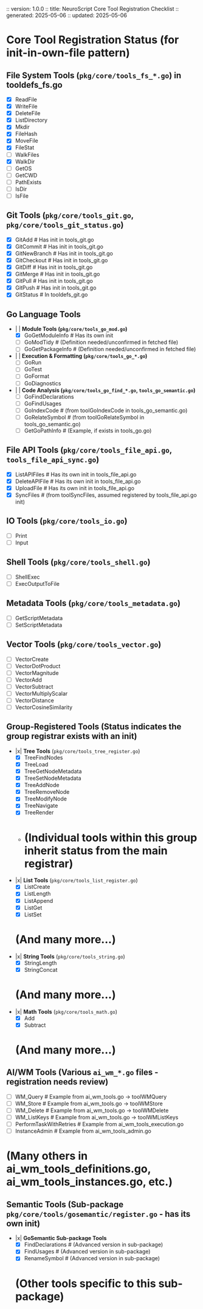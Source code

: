 :: version: 1.0.0
:: title: NeuroScript Core Tool Registration Checklist
:: generated: 2025-05-06
:: updated: 2025-05-06

# Core Tool Registration Status (for init-in-own-file pattern)

## File System Tools (`pkg/core/tools_fs_*.go`) in tooldefs_fs.go
- [x] ReadFile
- [x] WriteFile
- [x] DeleteFile
- [x] ListDirectory
- [x] Mkdir
- [x] FileHash
- [x] MoveFile
- [x] FileStat
- [ ] WalkFiles
- [x] WalkDir
- [ ] GetOS
- [ ] GetCWD
- [ ] PathExists
- [ ] IsDir
- [ ] IsFile

## Git Tools (`pkg/core/tools_git.go`, `pkg/core/tools_git_status.go`)
- [x] GitAdd # Has init in tools_git.go
- [x] GitCommit # Has init in tools_git.go
- [x] GitNewBranch # Has init in tools_git.go
- [x] GitCheckout # Has init in tools_git.go
- [x] GitDiff # Has init in tools_git.go
- [x] GitMerge # Has init in tools_git.go
- [x] GitPull # Has init in tools_git.go
- [x] GitPush # Has init in tools_git.go
- [x] GitStatus # In tooldefs_git.go

## Go Language Tools
- | | **Module Tools (`pkg/core/tools_go_mod.go`)**
  - [x] GoGetModuleInfo # Has its own init
  - [ ] GoModTidy # (Definition needed/unconfirmed in fetched file)
  - [ ] GoGetPackageInfo # (Definition needed/unconfirmed in fetched file)
- | | **Execution & Formatting (`pkg/core/tools_go_*.go`)**
  - [ ] GoRun
  - [ ] GoTest
  - [ ] GoFormat
  - [ ] GoDiagnostics
- | | **Code Analysis (`pkg/core/tools_go_find_*.go`, `tools_go_semantic.go`)**
  - [ ] GoFindDeclarations
  - [ ] GoFindUsages
  - [ ] GoIndexCode # (from toolGoIndexCode in tools_go_semantic.go)
  - [ ] GoRelateSymbol # (from toolGoRelateSymbol in tools_go_semantic.go)
  - [ ] GetGoPathInfo # (Example, if exists in tools_go.go)

## File API Tools (`pkg/core/tools_file_api.go`, `tools_file_api_sync.go`)
- [x] ListAPIFiles # Has its own init in tools_file_api.go
- [x] DeleteAPIFile # Has its own init in tools_file_api.go
- [x] UploadFile # Has its own init in tools_file_api.go
- [x] SyncFiles # (from toolSyncFiles, assumed registered by tools_file_api.go init)

## IO Tools (`pkg/core/tools_io.go`)
- [ ] Print
- [ ] Input

## Shell Tools (`pkg/core/tools_shell.go`)
- [ ] ShellExec
- [ ] ExecOutputToFile

## Metadata Tools (`pkg/core/tools_metadata.go`)
- [ ] GetScriptMetadata
- [ ] SetScriptMetadata

## Vector Tools (`pkg/core/tools_vector.go`)
- [ ] VectorCreate
- [ ] VectorDotProduct
- [ ] VectorMagnitude
- [ ] VectorAdd
- [ ] VectorSubtract
- [ ] VectorMultiplyScalar
- [ ] VectorDistance
- [ ] VectorCosineSimilarity

## Group-Registered Tools (Status indicates the group registrar exists with an init)
- |x| **Tree Tools** (`pkg/core/tools_tree_register.go`)
  - [x] TreeFindNodes
  - [x] TreeLoad
  - [x] TreeGetNodeMetadata
  - [x] TreeSetNodeMetadata
  - [x] TreeAddNode
  - [x] TreeRemoveNode
  - [x] TreeModifyNode
  - [x] TreeNavigate
  - [x] TreeRender
  - # (Individual tools within this group inherit status from the main registrar)
- |x| **List Tools** (`pkg/core/tools_list_register.go`)
  - [x] ListCreate
  - [x] ListLength
  - [x] ListAppend
  - [x] ListGet
  - [x] ListSet
  # (And many more...)
- |x| **String Tools** (`pkg/core/tools_string.go`)
  - [x] StringLength
  - [x] StringConcat
  # (And many more...)
- |x| **Math Tools** (`pkg/core/tools_math.go`)
  - [x] Add
  - [x] Subtract
  # (And many more...)

## AI/WM Tools (Various `ai_wm_*.go` files - registration needs review)
- [ ] WM_Query # Example from ai_wm_tools.go -> toolWMQuery
- [ ] WM_Store # Example from ai_wm_tools.go -> toolWMStore
- [ ] WM_Delete # Example from ai_wm_tools.go -> toolWMDelete
- [ ] WM_ListKeys # Example from ai_wm_tools.go -> toolWMListKeys
- [ ] PerformTaskWithRetries # Example from ai_wm_tools_execution.go
- [ ] InstanceAdmin # Example from ai_wm_tools_admin.go
# (Many others in ai_wm_tools_definitions.go, ai_wm_tools_instances.go, etc.)

## Semantic Tools (Sub-package `pkg/core/tools/gosemantic/register.go` - has its own init)
- |x| **GoSemantic Sub-package Tools**
  - [x] FindDeclarations # (Advanced version in sub-package)
  - [x] FindUsages # (Advanced version in sub-package)
  - [x] RenameSymbol # (Advanced version in sub-package)
  # (Other tools specific to this sub-package)